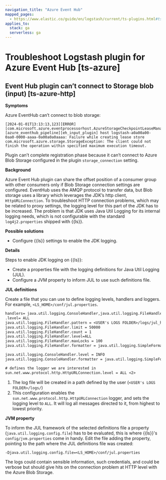 ```yaml
---
navigation_title: "Azure Event Hub"
mapped_pages:
  - https://www.elastic.co/guide/en/logstash/current/ts-plugins.html#ts-azure
applies_to:
  stack: ga
  serverless: ga
---
```


# Troubleshoot Logstash plugin for Azure Event Hub [ts-azure]

## Event Hub plugin can’t connect to Storage blob (input) [ts-azure-http]

**Symptoms**

Azure EventHub can’t connect to blob storage:

```
[2024-01-01T13:13:13,123][ERROR][com.microsoft.azure.eventprocessorhost.AzureStorageCheckpointLeaseManager][azure_eventhub_pipeline][eh_input_plugin] host logstash-a0a00a00-0aa0-0000-aaaa-0a00a0a0aaaa: Failure while creating lease store
com.microsoft.azure.storage.StorageException: The client could not finish the operation within specified maximum execution timeout.
```

Plugin can’t complete registration phase because it can’t connect to Azure Blob Storage configured in the plugin `storage_connection` setting.

**Background**

Azure Event Hub plugin can share the offset position of a consumer group with other consumers only if Blob Storage connection settings are configured. EventHub uses the AMQP protocol to transfer data, but Blob storage uses a library which leverages the JDK’s http client, `HttpURLConnection`. To troubleshoot HTTP connection problems, which may be related to proxy settings, the logging level for this part of the JDK has to be increased. The problem is that JDK uses Java Util Logging for its internal logging needs, which is not configurable with the standard `log4j2.properties` shipped with {{ls}}.

**Possible solutions**

* Configure {{ls}} settings to enable the JDK logging.

**Details**

Steps to enable JDK logging on {{ls}}:

* Create a properties file with the logging definitions for Java Util Logging (JUL).
* Configure a JVM property to inform JUL to use such definitions file.

**JUL definitions**

Create a file that you can use to define logging levels, handlers and loggers. For example, `<LS_HOME>/conf/jul.properties`.

```txt
handlers= java.util.logging.ConsoleHandler,java.util.logging.FileHandler
.level= ALL
java.util.logging.FileHandler.pattern = <USER's LOGS FOLDER>/logs/jul_http%u.log <1>
java.util.logging.FileHandler.limit = 50000
java.util.logging.FileHandler.count = 1
java.util.logging.FileHandler.level=ALL
java.util.logging.FileHandler.maxLocks = 100
java.util.logging.FileHandler.formatter = java.util.logging.SimpleFormatter

java.util.logging.ConsoleHandler.level = INFO
java.util.logging.ConsoleHandler.formatter = java.util.logging.SimpleFormatter

# defines the logger we are interested in
sun.net.www.protocol.http.HttpURLConnection.level = ALL <2>
```

1. The log file will be created in a path defined by the user (`<USER's LOGS FOLDER>/logs/`)
2. This configuration enables the `sun.net.www.protocol.http.HttpURLConnection` logger, and sets the logging level to `ALL`. It will log all messages directed to it, from highest to lowest priority.


**JVM property**

To inform the JUL framework of the selected definitions file a property (`java.util.logging.config.file`) has to be evaluated, this is where {{ls}}'s `config/jvm.properties` come in handy. Edit the file adding the property, pointing to the path where the JUL definitions file was created:

```txt
-Djava.util.logging.config.file=<LS_HOME>/conf/jul.properties
```

The logs could contain sensible information, such credentials, and could be verbose but should give hits on the connection problem at HTTP level with the Azure Blob Storage.


